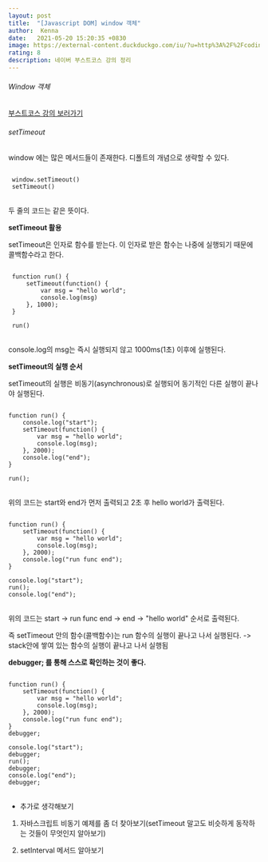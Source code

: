 ```yaml
---
layout: post
title:  "[Javascript DOM] window 객체"
author:  Kenna
date:   2021-05-20 15:20:35 +0830
image: https://external-content.duckduckgo.com/iu/?u=http%3A%2F%2Fcodinghelptech.com%2Fblog_post%2Fdomdocument-object-model-4-638.jpg&f=1&nofb=1
rating: 8
description: 네이버 부스트코스 강의 정리
---
```



###### Window 객체
[부스트코스 강의 보러가기]("https://www.boostcourse.org/web316/lecture/16698?isDesc=false")


###### setTimeout
window 에는 많은 메서드들이 존재한다.
디폴트의 개념으로 생략할 수 있다.

<pre>
<code>
 window.setTimeout()
 setTimeout()
</code>
</pre>
두 줄의 코드는 같은 뜻이다.

**setTimeout 활용** <br>

setTimeout은 인자로 함수를 받는다. 이 인자로 받은 함수는 나중에 실행되기 때문에 콜백함수라고 한다.

<pre>
<code>
 function run() {
     setTimeout(function() {
         var msg = "hello world";
         console.log(msg)
     }, 1000);
 }

 run()
</code>
</pre>

console.log의 msg는 즉시 실행되지 않고 1000ms(1초) 이후에 실행된다.


**setTimeout의 실행 순서**<br>

setTimeout의 실행은 비동기(asynchronous)로 실행되어 동기적인 다른 실행이 끝나야 실행된다.

<pre>
<code>
function run() {
    console.log("start");
    setTimeout(function() {
        var msg = "hello world";
        console.log(msg); 
    }, 2000);
    console.log("end");
}

run();
</code>
</pre>

위의 코드는 start와 end가 먼저 출력되고 2초 후 hello world가 출력된다.

<pre>
<code>
function run() {
    setTimeout(function() {
        var msg = "hello world";
        console.log(msg);  
    }, 2000);
    console.log("run func end");
}

console.log("start");
run();
console.log("end");
</code>
</pre>

위의 코드는 start -> run func end -> end -> "hello world" 순서로 출력된다.

즉 setTimeout 안의 함수(콜백함수)는 run 함수의 실행이 끝나고 나서 실행된다.
-> stack안에 쌓여 있는 함수의 실행이 끝나고 나서 실행됨


**debugger; 를 통해 스스로 확인하는 것이 좋다.**

<pre>
<code>
function run() {
    setTimeout(function() {
        var msg = "hello world";
        console.log(msg);  
    }, 2000);
    console.log("run func end");
}
debugger;

console.log("start");
debugger;
run();
debugger;
console.log("end");
debugger;
</code>
</pre>




- 추가로 생각해보기

1. 자바스크립트 비동기 예제를 좀 더 찾아보기(setTimeout 말고도 비슷하게 동작하는 것들이 무엇인지 알아보기)


2. setInterval 메서드 알아보기


